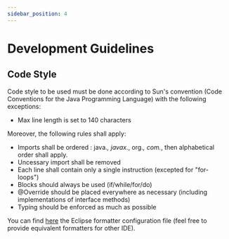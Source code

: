 ```yaml
---
sidebar_position: 4
---
```


# Development Guidelines

## Code Style
Code style to be used must be done according to Sun's convention (Code Conventions for the Java Programming Language) with the following exceptions:

* Max line length is set to 140 characters

Moreover, the following rules shall apply:

* Imports shall be ordered : java.*, javax.*, org.*, com.*, then alphabetical order shall apply.
* Uncessary import shall be removed
* Each line shall contain only a single instruction (excepted for "for-loops")
* Blocks should always be used (if/while/for/do)
* @Override should be placed everywhere as necessary (including implementations of interface methods)
* Typing should be enforced as much as possible

You can find [here](https://github.com/openflexo-team/openflexo-production/tree/0.4/tools-configuration/src/main/resources) the Eclipse formatter configuration file (feel free to provide equivalent formatters for other IDE).

